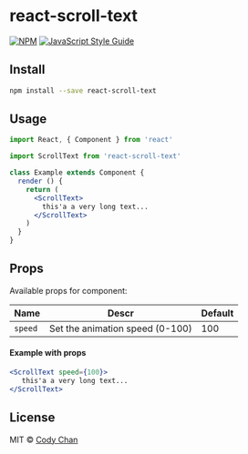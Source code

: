 # react-scroll-text

> 

[![NPM](https://img.shields.io/npm/v/react-scroll-text.svg)](https://www.npmjs.com/package/react-scroll-text) [![JavaScript Style Guide](https://img.shields.io/badge/code_style-standard-brightgreen.svg)](https://standardjs.com)

## Install

```bash
npm install --save react-scroll-text
```

## Usage

```jsx
import React, { Component } from 'react'

import ScrollText from 'react-scroll-text'

class Example extends Component {
  render () {
    return (
      <ScrollText>
        this'a a very long text...
      </ScrollText>
    )
  }
}
```

## Props

Available props for component:

|Name|Descr|Default|
|---|---|---|
| `speed` | Set the animation speed (0-100) | 100 |

#### Example with props

```jsx
<ScrollText speed={100}>
   this'a a very long text...
</ScrollText>
```

## License

MIT © [Cody Chan](https://github.com/int64ago)
